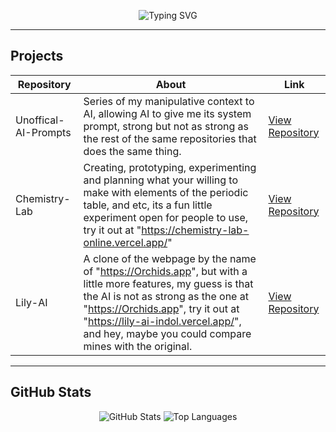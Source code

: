 <p align="center">
  <img src="https://readme-typing-svg.demolab.com?font=Fira+Code&size=28&duration=3000&pause=1000&color=7A7AFA&center=true&vCenter=true&width=435&lines=Hi,+I'm+Hassannewcode;+Experimenting+With+AI;,Explore+My+Projects+Below!" alt="Typing SVG" />
</p>

---

## Projects

| Repository               | About                                             | Link                                           |
|--------------------------|--------------------------------------------------------|------------------------------------------------|
| Unoffical-AI-Prompts     | Series of my manipulative context to AI, allowing AI to give me its system prompt, strong but not as strong as the rest of the same repositories that does the same thing.  | [View Repository](https://github.com/Hassannewcode/Unoffical-AI-Prompts) |
| Chemistry-Lab            | Creating, prototyping, experimenting and planning what your willing to make with elements of the periodic table, and etc, its a fun little experiment open for people to use, try it out at "https://chemistry-lab-online.vercel.app/" | [View Repository](https://github.com/Hassannewcode/Chemistry-Lab)         |
| Lily-AI                  | A clone of the webpage by the name of "https://Orchids.app", but with a little more features, my guess is that the AI is not as strong as the one at "https://Orchids.app", try it out at "https://lily-ai-indol.vercel.app/", and hey, maybe you could compare mines with the original. | [View Repository](https://github.com/Hassannewcode/Lily-AI)               |

---

## GitHub Stats

<p align="center">
  <img src="https://github-readme-stats.vercel.app/api?username=Hassannewcode&show_icons=true&theme=dracula" alt="GitHub Stats" />
  <img src="https://github-readme-stats.vercel.app/api/top-langs/?username=Hassannewcode&layout=compact&theme=dracula" alt="Top Languages" />
</p>
 
